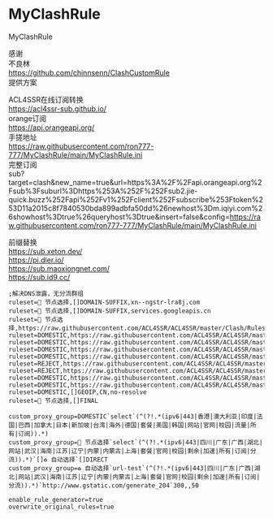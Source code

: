 # MyClashRule
MyClashRule

感谢  
不良林  
https://github.com/chinnsenn/ClashCustomRule  
提供方案  

ACL4SSR在线订阅转换  
https://acl4ssr-sub.github.io/  
orange订阅  
https://api.orangeapi.org/  
手搓地址  
https://raw.githubusercontent.com/ron777-777/MyClashRule/main/MyClashRule.ini  
完整订阅  
sub?target=clash&new_name=true&url=https%3A%2F%2Fapi.orangeapi.org%2Fsub%3Fsuburl%3Dhttps%253A%252F%252Fsub2.jie-quick.buzz%252Fapi%252Fv1%252Fclient%252Fsubscribe%253Ftoken%253D11a2015c8f7840530bda899adbfa50dd%26newhost%3Dm.iqiyi.com%26showhost%3Dtrue%26queryhost%3Dtrue&insert=false&config=https://raw.githubusercontent.com/ron777-777/MyClashRule/main/MyClashRule.ini  

前缀替换  
https://sub.xeton.dev/  
https://pi.dler.io/  
https://sub.maoxiongnet.com/  
https://sub.id9.cc/  


```[custom]
;解决DNS泄露，无分流群组
ruleset=🚀 节点选择,[]DOMAIN-SUFFIX,xn--ngstr-lra8j.com
ruleset=🚀 节点选择,[]DOMAIN-SUFFIX,services.googleapis.cn
ruleset=🚀 节点选择,https://raw.githubusercontent.com/ACL4SSR/ACL4SSR/master/Clash/Ruleset/GoogleCNProxyIP.list
ruleset=DOMESTIC,https://raw.githubusercontent.com/ACL4SSR/ACL4SSR/master/Clash/LocalAreaNetwork.list
ruleset=DOMESTIC,https://raw.githubusercontent.com/ACL4SSR/ACL4SSR/master/Clash/UnBan.list
ruleset=DOMESTIC,https://raw.githubusercontent.com/ACL4SSR/ACL4SSR/master/Clash/ChinaDomain.list
ruleset=DOMESTIC,https://raw.githubusercontent.com/ACL4SSR/ACL4SSR/master/Clash/ChinaMedia.list
ruleset=REJECT,https://raw.githubusercontent.com/ACL4SSR/ACL4SSR/master/Clash/BanAD.list
ruleset=REJECT,https://raw.githubusercontent.com/ACL4SSR/ACL4SSR/master/Clash/BanProgramAD.list
ruleset=DOMESTIC,https://raw.githubusercontent.com/ACL4SSR/ACL4SSR/master/Clash/ChinaCompanyIp.list
ruleset=DOMESTIC,https://raw.githubusercontent.com/ACL4SSR/ACL4SSR/master/Clash/ChinaIp.list
ruleset=DOMESTIC,[]GEOIP,CN,no-resolve
ruleset=🚀 节点选择,[]FINAL

custom_proxy_group=DOMESTIC`select`(^(?!.*(ipv6|443|香港|澳大利亚|印度|法国|巴西|加拿大|日本|新加坡|台湾|海外|德国|套餐|美国|韩国|网站|官网|校园|流量|所有|订阅)).*)
custom_proxy_group=🚀 节点选择`select`(^(?!.*(ipv6|443|四川|广东|广西|湖北|网站|武汉|海南|江苏|辽宁|内蒙|内蒙古|上海|套餐|官网|校园|剩余|加速|所有|订阅|分流)).*)`[]♻️ 自动选择`[]DIRECT
custom_proxy_group=♻️ 自动选择`url-test`(^(?!.*(ipv6|443|四川|广东|广西|湖北|网站|武汉|海南|江苏|辽宁|内蒙|内蒙古|上海|套餐|官网|校园|剩余|加速|所有|订阅|分流)).*)`http://www.gstatic.com/generate_204`300,,50

enable_rule_generator=true
overwrite_original_rules=true
```

